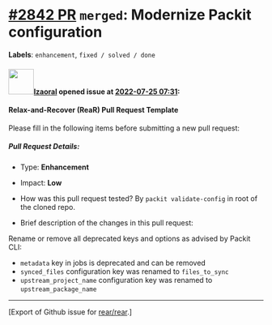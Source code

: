 [\#2842 PR](https://github.com/rear/rear/pull/2842) `merged`: Modernize Packit configuration
============================================================================================

**Labels**: `enhancement`, `fixed / solved / done`

#### <img src="https://avatars.githubusercontent.com/u/48823770?v=4" width="50">[lzaoral](https://github.com/lzaoral) opened issue at [2022-07-25 07:31](https://github.com/rear/rear/pull/2842):

#### Relax-and-Recover (ReaR) Pull Request Template

Please fill in the following items before submitting a new pull request:

##### Pull Request Details:

-   Type: **Enhancement**

-   Impact: **Low**

-   How was this pull request tested? By `packit validate-config` in
    root of the cloned repo.

-   Brief description of the changes in this pull request:

Rename or remove all deprecated keys and options as advised by Packit
CLI:

-   `metadata` key in jobs is deprecated and can be removed
-   `synced_files` configuration key was renamed to `files_to_sync`
-   `upstream_project_name` configuration key was renamed to
    `upstream_package_name`

------------------------------------------------------------------------

\[Export of Github issue for
[rear/rear](https://github.com/rear/rear).\]
